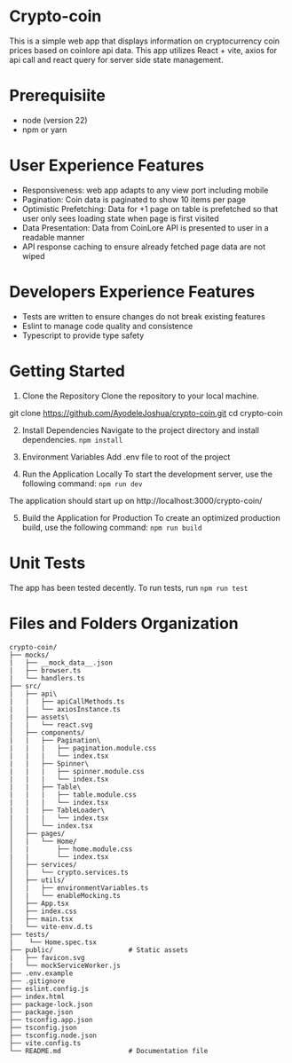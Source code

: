 # Crypto-coin
This is a simple web app that displays information on cryptocurrency coin prices based on coinlore api data. This app utilizes React + vite, axios for api call and react query for server side state management.

# Prerequisiite
- node (version 22)
- npm or yarn

# User Experience Features
- Responsiveness: web app adapts to any view port including mobile
- Pagination: Coin data is paginated to show 10 items per page
- Optimistic Prefetching: Data for +1 page on table is prefetched so that user only sees loading state when page is first visited
- Data Presentation: Data from CoinLore API is presented to user in a readable manner
- API response caching to ensure already fetched page data are not wiped

# Developers Experience Features
- Tests are written to ensure changes do not break existing features
- Eslint to manage code quality and consistence
- Typescript to provide type safety

# Getting Started
1. Clone the Repository
Clone the repository to your local machine.

git clone https://github.com/AyodeleJoshua/crypto-coin.git
cd crypto-coin

2. Install Dependencies
Navigate to the project directory and install dependencies.
`npm install`

3. Environment Variables
Add .env file to root of the project

5. Run the Application Locally
To start the development server, use the following command:
`npm run dev`

  The application should start up on http://localhost:3000/crypto-coin/

5. Build the Application for Production
To create an optimized production build, use the following command:
`npm run build`

# Unit Tests
The app has been tested decently. To run tests, run
`npm run test`

# Files and Folders Organization
```
crypto-coin/
├── mocks/ 
|   ├── __mock_data__.json 
|   ├── browser.ts
|   └── handlers.ts
├── src/
|   ├── api\
|   |   ├── apiCallMethods.ts
|   |   └── axiosInstance.ts
|   ├── assets\
|   |   └── react.svg
│   ├── components/
|   |   ├── Pagination\
|   |   |   ├── pagination.module.css
|   |   |   └── index.tsx
|   |   ├── Spinner\
|   |   |   ├── spinner.module.css
|   |   |   └── index.tsx
|   |   ├── Table\
|   |   |   ├── table.module.css
|   |   |   └── index.tsx
|   |   ├── TableLoader\
|   |   |   └── index.tsx
│   │   └── index.tsx    
│   ├── pages/
│   |   └── Home/
│   |       ├── home.module.css
|   |       └── index.tsx
│   ├── services/
│   |   └── crypto.services.ts
│   ├── utils/
│   |   ├── environmentVariables.ts
│   |   └── enableMocking.ts
│   ├── App.tsx                
│   ├── index.css 
│   ├── main.tsx             
|   └── vite-env.d.ts
├── tests/
|    └── Home.spec.tsx
├── public/                   # Static assets
|   ├── favicon.svg
|   └── mockServiceWorker.js
├── .env.example
├── .gitignore
├── eslint.config.js
├── index.html
├── package-lock.json
├── package.json
├── tsconfig.app.json
├── tsconfig.json
├── tsconfig.node.json
├── vite.config.ts
└── README.md                 # Documentation file
```
